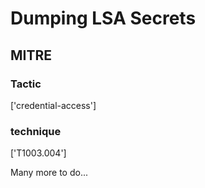 # Dumping LSA Secrets

## MITRE

### Tactic
['credential-access']

### technique
['T1003.004']

Many more to do...
